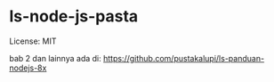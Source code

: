 # ls-node-js-pasta
License: MIT

bab 2 dan lainnya ada di:
https://github.com/pustakalupi/ls-panduan-nodejs-8x
